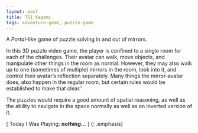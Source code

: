 ```yaml
---
layout: post
title: 751 Kagami
tags: adventure-game, puzzle-game
---
```

A *Portal*-like game of puzzle solving in and out of mirrors.

In this 3D puzzle video game, the player is confined to a single room for each of the challenges.  Their avatar can walk, move objects, and manipulate other things in the room as normal.  However, they may also walk up to one (sometimes of multiple) mirrors in the room, look into it, and control their avatar’s reflection separately.  Many things the mirror-avatar does, also happen in the regular room, but certain rules would be established to make that clear.’

The puzzles would require a good amount of spatial reasoning, as well as the ability to navigate in the space normally as well as an inverted version of it.

[ Today I Was Playing: ***nothing...*** ]
{: .emphasis}